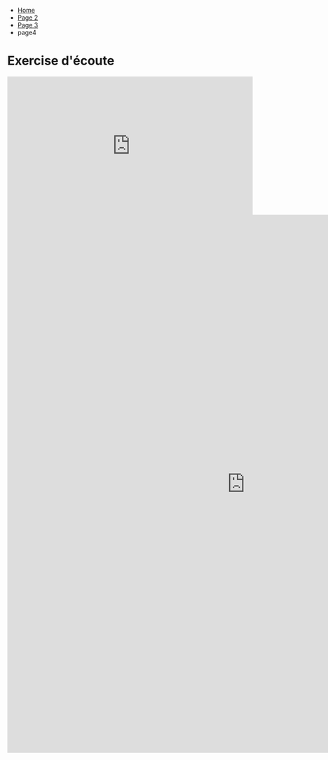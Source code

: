 <ul class="breadcrumb">
  <li><a href="index.html">Home</a></li>
  <li><a href="page2.html">Page 2</a></li>
  <li><a href="page3.html">Page 3</a></li>
  <li>page4</li>
</ul>

<h1>Exercise d'écoute</h1>

<iframe width="560" height="315" src="https://www.youtube.com/watch?v=X3VNRVo7irM" frameborder="0" allowfullscreen></iframe> 
<iframe src=" https://h5p.org/h5p/embed/153787 " width="1084" height="1227" frameborder="0" allowfullscreen="allowfullscreen"></iframe><script src="https://h5p.org/sites/all/modules/h5p/library/js/h5p-resizer.js" charset="UTF-8"></script>
